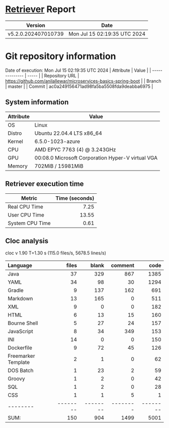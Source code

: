 # [Retriever](https://github.com/PalladioSimulator/Palladio-ReverseEngineering-Retriever) Report
| Version | Date |
| ------- | ---- |
| v5.2.0.202407010739 | Mon Jul 15 02:19:35 UTC 2024 |

# Git repository information
Date of execution: Mon Jul 15 02:19:35 UTC 2024
|    Attribute   | Value |
| -------------- | ----- |
| Repository URL | https://github.com/anilallewar/microservices-basics-spring-boot |
| Branch         | master |
| Commit         | ac0a249156471ad98fa5ba5508fda9deabba6975 |


## System information
| Attribute | Value |
| --------- | ----- |
| OS | Linux  |
| Distro | Ubuntu 22.04.4 LTS x86_64  |
| Kernel | 6.5.0-1023-azure  |
| CPU | AMD EPYC 7763 (4) @ 3.243GHz  |
| GPU | 00:08.0 Microsoft Corporation Hyper-V virtual VGA  |
| Memory | 702MiB / 15981MiB  |

## Retriever execution time
| Metric | Time (seconds) |
| --- | ---: |
| Real CPU Time | 7.25 |
| User CPU Time | 13.55 |
| System CPU Time | 0.61 |
<!--
Explainations:
- __Real CPU Time__: actual time the command has run (can be less than total time spent in user and system mode for multi-threaded processes)
- __User CPU Time__: time the command has spent running in user mode
- __System CPU Time__: time the command has spent running in system or kernel mode
-->

## Cloc analysis
cloc v 1.90  T=1.30 s (115.0 files/s, 5678.5 lines/s)

Language|files|blank|comment|code
:-------|-------:|-------:|-------:|-------:
Java|37|329|867|1385
YAML|34|98|30|1294
Gradle|9|137|162|691
Markdown|13|165|0|511
XML|9|0|0|182
HTML|6|13|15|160
Bourne Shell|5|27|24|157
JavaScript|8|34|349|153
INI|14|0|0|150
Dockerfile|9|72|45|126
Freemarker Template|2|1|0|62
DOS Batch|1|23|2|59
Groovy|1|2|0|42
SQL|1|2|0|28
CSS|1|1|5|1
--------|--------|--------|--------|--------
SUM:|150|904|1499|5001
